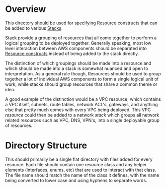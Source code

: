 # Overview

This directory should be used for specifying [Resource](https://docs.aws.amazon.com/cdk/v2/guide/resources.html) constructs that can be added to various [Stacks](https://docs.aws.amazon.com/cdk/v2/guide/stacks.html). 

Stack provide a grouping of resources that all come together to perform a logical grouping to be deployed together. Generally speaking, most low level interaction between AWS components should be separated into [Resource constructs](https://docs.aws.amazon.com/cdk/v2/guide/resources.html) instead of being added to the stack directly.

The distinction of which groupings should be made into a resource and which should be made into a stack is somewhat nuanced and open to interpretation. As a general rule though, Resources should be used to group together a lot of individual AWS components to form a single logical unit of work, while stacks should group resources that share a common theme or idea.

A good example of the distinction would be a VPC resource, which contains a VPC itself, subnets, route tables, network ACL's, gateways, and anything else that pretty much comes with every VPC being deployed. This VPC _resource_ could then be added to a network _stack_ which groups all network related resources such as VPC, DNS, VPN's, into a single deployable group of resources.

# Directory Structure

This should primarily be a single flat directory with files added for every resource. Each file should contain one resource class and any helper elements (interfaces, enums, etc) that are used to interact with that class. The file name should match the name of the class it defines, with the name being converted to lower case and using hyphens to separate words.